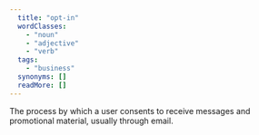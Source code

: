 ```yaml
---
  title: "opt-in"
  wordClasses: 
    - "noun"
    - "adjective"
    - "verb"
  tags: 
    - "business"
  synonyms: []
  readMore: []
---
```

The process by which a user consents to receive messages and promotional material, usually through email.
